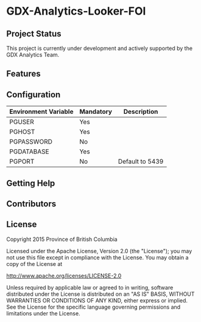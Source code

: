 # GDX-Analytics-Looker-FOI

## Project Status

This project is currently under development and actively supported by the GDX Analytics Team.

## Features

## Configuration

| Environment Variable | Mandatory | Description |
|----------------------|-----------|-----------------|
| PGUSER | Yes |  |
| PGHOST | Yes |  |
| PGPASSWORD | No |  |
| PGDATABASE | Yes |  |
| PGPORT | No | Default to 5439 |


## Getting Help

## Contributors

## License

Copyright 2015 Province of British Columbia

Licensed under the Apache License, Version 2.0 (the "License");
you may not use this file except in compliance with the License.
You may obtain a copy of the License at

   http://www.apache.org/licenses/LICENSE-2.0

Unless required by applicable law or agreed to in writing, software
distributed under the License is distributed on an "AS IS" BASIS,
WITHOUT WARRANTIES OR CONDITIONS OF ANY KIND, either express or implied.
See the License for the specific language governing permissions and limitations under the License.
